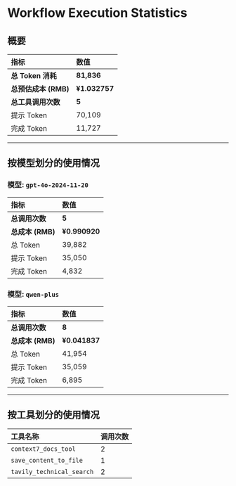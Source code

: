 # Workflow Execution Statistics

## 概要

| 指标 | 数值 |
| :--- | :--- |
| **总 Token 消耗** | **81,836** |
| **总预估成本 (RMB)** | **¥1.032757** |
| **总工具调用次数** | **5** |
| 提示 Token | 70,109 |
| 完成 Token | 11,727 |

---

## 按模型划分的使用情况


### 模型: `gpt-4o-2024-11-20`

| 指标 | 数值 |
| :--- | :--- |
| **总调用次数** | **5** |
| **总成本 (RMB)** | **¥0.990920** |
| 总 Token | 39,882 |
| 提示 Token | 35,050 |
| 完成 Token | 4,832 |

### 模型: `qwen-plus`

| 指标 | 数值 |
| :--- | :--- |
| **总调用次数** | **8** |
| **总成本 (RMB)** | **¥0.041837** |
| 总 Token | 41,954 |
| 提示 Token | 35,059 |
| 完成 Token | 6,895 |

---

## 按工具划分的使用情况

| 工具名称 | 调用次数 |
| :--- | :--- |
| `context7_docs_tool` | 2 |
| `save_content_to_file` | 1 |
| `tavily_technical_search` | 2 |
